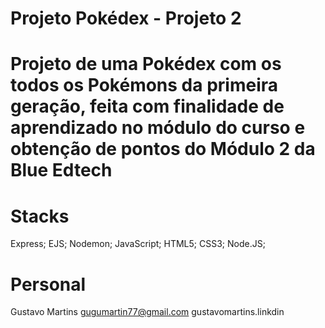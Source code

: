 # Projeto Pokédex - Projeto 2 

# Projeto de uma Pokédex com os todos os Pokémons da primeira geração, feita com finalidade de aprendizado no módulo do curso e obtenção de pontos do Módulo 2 da Blue Edtech

# Stacks
Express;
EJS;
Nodemon;
JavaScript;
HTML5;
CSS3;
Node.JS;

# Personal
Gustavo Martins 
<a href = "mailto:gugumartin77@gmail.com"> gugumartin77@gmail.com</a>
<a> gustavomartins.linkdin</a>